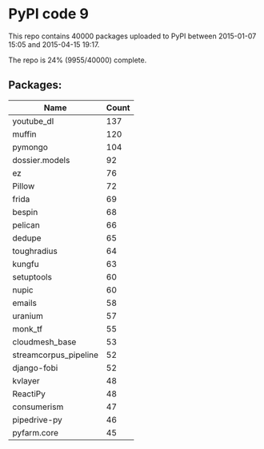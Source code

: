 # PyPI code 9

This repo contains 40000 packages uploaded to PyPI between 
2015-01-07 15:05 and 2015-04-15 19:17.

The repo is 24% (9955/40000) complete.

## Packages:

| Name  | Count |
| ----- | ----- |
| youtube_dl | 137 |
| muffin | 120 |
| pymongo | 104 |
| dossier.models | 92 |
| ez | 76 |
| Pillow | 72 |
| frida | 69 |
| bespin | 68 |
| pelican | 66 |
| dedupe | 65 |
| toughradius | 64 |
| kungfu | 63 |
| setuptools | 60 |
| nupic | 60 |
| emails | 58 |
| uranium | 57 |
| monk_tf | 55 |
| cloudmesh_base | 53 |
| streamcorpus_pipeline | 52 |
| django-fobi | 52 |
| kvlayer | 48 |
| ReactiPy | 48 |
| consumerism | 47 |
| pipedrive-py | 46 |
| pyfarm.core | 45 |


